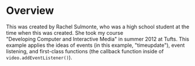 # Overview
This was created by Rachel Sulmonte, who was a high school student at the time when this was created.  She took my course "Developing Computer and Interactive Media" in summer 2012 at Tufts.  This example applies the ideas of events (in this example, "timeupdate"), event listening, and first-class functions (the callback function inside of `video.addEventListener()`).